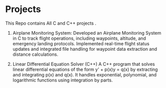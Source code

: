 # Projects
This Repo contains All C and C++ projects .

1. Airplane Monitoring System:
Developed an Airplane Monitoring System in C to track flight operations, including waypoints, altitude, and emergency landing protocols.
Implemented real-time flight status updates and integrated file handling for waypoint data extraction and distance calculations.

2. Linear Differential Equation Solver (C++)
A C++ program that solves linear differential equations of the form y' + p(x)y = q(x) by extracting and integrating p(x) and q(x). It handles exponential, polynomial, and logarithmic functions using integration by parts.


